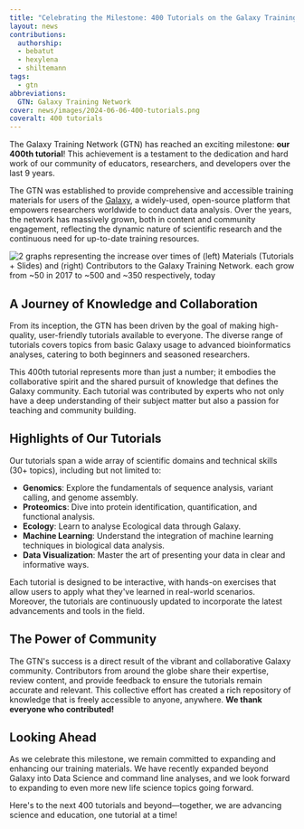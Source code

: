 ```yaml
---
title: "Celebrating the Milestone: 400 Tutorials on the Galaxy Training Network!"
layout: news
contributions:
  authorship:
  - bebatut
  - hexylena
  - shiltemann
tags:
  - gtn
abbreviations:
  GTN: Galaxy Training Network
cover: news/images/2024-06-06-400-tutorials.png
coveralt: 400 tutorials
---
```


The Galaxy Training Network (GTN) has reached an exciting milestone: **our 400th tutorial**! This achievement is a testament to the dedication and hard work of our community of educators, researchers, and developers over the last 9 years. 

The GTN was established to provide comprehensive and accessible training materials for users of the [Galaxy](https://galaxyproject.org/), a widely-used, open-source platform that empowers researchers worldwide to conduct data analysis. Over the years, the network has massively grown, both in content and community engagement, reflecting the dynamic nature of scientific research and the continuous need for up-to-date training resources.

![2 graphs representing the increase over times of (left) Materials (Tutorials + Slides) and (right) Contributors to the Galaxy Training Network. each grow from ~50 in 2017 to ~500 and ~350 respectively, today]({{site.baseurl}}/news/images/2024-06-06-contributions.png)

## A Journey of Knowledge and Collaboration

From its inception, the GTN has been driven by the goal of making high-quality, user-friendly tutorials available to everyone. The diverse range of tutorials covers topics from basic Galaxy usage to advanced bioinformatics analyses, catering to both beginners and seasoned researchers.

This 400th tutorial represents more than just a number; it embodies the collaborative spirit and the shared pursuit of knowledge that defines the Galaxy community. Each tutorial was contributed by experts who not only have a deep understanding of their subject matter but also a passion for teaching and community building.

## Highlights of Our Tutorials

Our tutorials span a wide array of scientific domains and technical skills (30+ topics), including but not limited to:

- **Genomics**: Explore the fundamentals of sequence analysis, variant calling, and genome assembly.
- **Proteomics**: Dive into protein identification, quantification, and functional analysis.
- **Ecology**: Learn to analyse Ecological data through Galaxy.
- **Machine Learning**: Understand the integration of machine learning techniques in biological data analysis.
- **Data Visualization**: Master the art of presenting your data in clear and informative ways.

Each tutorial is designed to be interactive, with hands-on exercises that allow users to apply what they've learned in real-world scenarios. Moreover, the tutorials are continuously updated to incorporate the latest advancements and tools in the field.

## The Power of Community

The GTN's success is a direct result of the vibrant and collaborative Galaxy community. Contributors from around the globe share their expertise, review content, and provide feedback to ensure the tutorials remain accurate and relevant. This collective effort has created a rich repository of knowledge that is freely accessible to anyone, anywhere. **We thank everyone who contributed!**

## Looking Ahead

As we celebrate this milestone, we remain committed to expanding and enhancing our training materials. We have recently expanded beyond Galaxy into Data Science and command line analyses, and we look forward to expanding to even more new life science topics going forward.

Here's to the next 400 tutorials and beyond—together, we are advancing science and education, one tutorial at a time!
